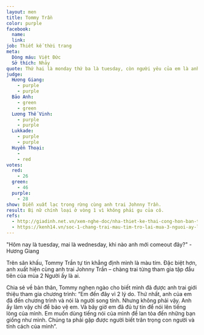 ```yaml
---
layout: men
title: Tommy Trần
color: purple
facebook:
  name: 
  link: 
job: Thiết kế thời trang
meta:
  Dòng máu: Việt Đức
  Sở thích: Nhảy
quote: Thứ hai là monday thứ ba là tuesday, còn người yêu của em là anh đây. Hãy chọn anh nha
judge:
  Hương Giang:
    - purple
    - purple
  Bảo Anh:
    - green
    - green
  Lương Thế Vinh:
    - purple
    - purple
  Lukkade:
    - purple
    - purple
  Huyền Thoại:
    -
    - red
votes:
  red:
    - 26
  green:
    - 46
  purple:
    - 28
show: Diễn xuất lạc trong rừng cùng anh trai Johnny Trần.
result: Bị nữ chính loại ở vòng 1 vì không phải gu của cô.
refs:
  - http://giadinh.net.vn/xem-nghe-doc/nha-thiet-ke-thai-cong-hon-ban-trai-o-nguoi-ay-la-ai-20200530102446125.htm
  - https://kenh14.vn/soc-1-chang-trai-mau-tim-tro-lai-mua-3-nguoi-ay-la-ai-va-xac-nhan-minh-la-trai-thang-100-20200529205131882.chn
---
```

"Hôm nay là tuesday, mai là wednesday, khi nào anh mới comeout đây?" - Hương Giang

Trên sân khấu, Tommy Trần tự tin khẳng định mình là màu tím. Đặc biệt hơn, anh xuất hiện cùng anh trai Johnny Trần – chàng trai từng tham gia tập đầu tiên của mùa 2 Người ấy là ai.

Chia sẻ về bản thân, Tommy nghẹn ngào cho biết mình đã được anh trai giới thiệu tham gia chương trình: “Em đến đây vì 2 lý do. Thứ nhất, anh của em đã đến chương trình và nói là người song tính. Nhưng không phải vậy. Anh ấy làm vậy chỉ để bảo vệ em. Và bây giờ em đã đủ tự tin để nói lên tiếng lòng của mình. Em muốn dùng tiếng nói của mình để lan tỏa đến những bạn giống như mình. Chúng ta phải gặp được người biết trân trọng con người và tính cách của mình”.
